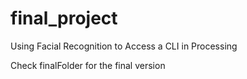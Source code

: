 # final_project
Using Facial Recognition to Access a CLI in Processing

Check finalFolder for the final version
